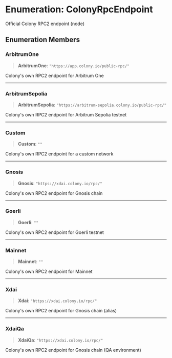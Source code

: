 # Enumeration: ColonyRpcEndpoint

Official Colony RPC2 endpoint (node)

## Enumeration Members

### ArbitrumOne

> **ArbitrumOne**: `"https://app.colony.io/public-rpc/"`

Colony's own RPC2 endpoint for Arbitrum One

***

### ArbitrumSepolia

> **ArbitrumSepolia**: `"https://arbitrum-sepolia.colony.io/public-rpc/"`

Colony's own RPC2 endpoint for Arbitrum Sepolia testnet

***

### Custom

> **Custom**: `""`

Colony's own RPC2 endpoint for a custom network

***

### Gnosis

> **Gnosis**: `"https://xdai.colony.io/rpc/"`

Colony's own RPC2 endpoint for Gnosis chain

***

### Goerli

> **Goerli**: `""`

Colony's own RPC2 endpoint for Goerli testnet

***

### Mainnet

> **Mainnet**: `""`

Colony's own RPC2 endpoint for Mainnet

***

### Xdai

> **Xdai**: `"https://xdai.colony.io/rpc/"`

Colony's own RPC2 endpoint for Gnosis chain (alias)

***

### XdaiQa

> **XdaiQa**: `"https://xdai.colony.io/rpc/"`

Colony's own RPC2 endpoint for Gnosis chain (QA environment)
